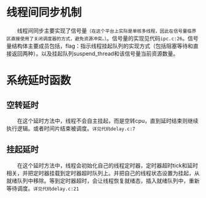 # 线程间同步机制
&emsp;&emsp;线程间同步主要实现了信号量`（在这个平台上实际是单核多线程，因此在信号量临界区直接使用了关闭调度器的方式，避免资源冲突。）`。信号量的实现见代码`ipc.c:26`。信号量结构体主要成员包括，flag：指示线程挂起队列的实现方式（包括阻塞等待和直接返回两种）。以及挂起队列suspend_thread和该信号量当前资源数量。

# 系统延时函数
## 空转延时
&emsp;&emsp;在这个延时方法中，线程不会自主挂起，而是空转cpu，直到延时结束则继续执行逻辑。或者时间片结束被调度。`详见代码delay.c:7`

## 挂起延时
&emsp;&emsp;在这个延时方法中，线程会初始化自己的线程定时器，定时器超时tick和延时相关，并把定时器挂载到定时器超时队列上。并把自己的线程状态设置为挂起，从就绪队列中移除。等到定时器超时，会让线程恢复就绪态，插入就绪队列中，重新等待调度。`详见代码delay.c:21`
